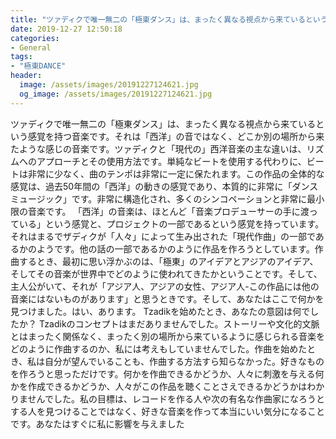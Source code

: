 ```yaml
---
title: "ツァディクで唯一無二の「極東ダンス」は、まったく異なる視点から来ているという感覚を持つ音楽です。"
date: 2019-12-27 12:50:18
categories:
- General
tags:
- "極東DANCE"
header:
  image: /assets/images/20191227124621.jpg
  og_image: /assets/images/20191227124621.jpg
---
```


ツァディクで唯一無二の「極東ダンス」は、まったく異なる視点から来ているという感覚を持つ音楽です。それは「西洋」の音ではなく、どこか別の場所から来たような感じの音楽です。ツァディクと「現代の」西洋音楽の主な違いは、リズムへのアプローチとその使用方法です。単純なビートを使用する代わりに、ビートは非常に少なく、曲のテンポは非常に一定に保たれます。この作品の全体的な感覚は、過去50年間の「西洋」の動きの感覚であり、本質的に非常に「ダンスミュージック」です。非常に構造化され、多くのシンコペーションと非常に最小限の音楽です。 「西洋」の音楽は、ほとんど「音楽プロデューサーの手に渡っている」という感覚と、プロジェクトの一部であるという感覚を持っています。それはまるでザディクが「人々」によって生み出された「現代作曲」の一部であるかのようです。他の話の一部であるかのように作品を作ろうとしています。作曲するとき、最初に思い浮かぶのは、「極東」のアイデアとアジアのアイデア、そしてその音楽が世界中でどのように使われてきたかということです。そして、主人公がいて、それが「アジア人、アジアの女性、アジア人-この作品には他の音楽にはないものがあります」と思うときです。そして、あなたはここで何かを見つけました。はい、あります。 Tzadikを始めたとき、あなたの意図は何でしたか？ Tzadikのコンセプトはまだありませんでした。ストーリーや文化的文脈とはまったく関係なく、まったく別の場所から来ているように感じられる音楽をどのように作曲するのか、私には考えもしていませんでした。作曲を始めたとき、私は自分が望んでいることも、作曲する方法すら知らなかった。好きなものを作ろうと思っただけです。何かを作曲できるかどうか、人々に刺激を与える何かを作成できるかどうか、人々がこの作品を聴くことさえできるかどうかはわかりませんでした。私の目標は、レコードを作る人や次の有名な作曲家になろうとする人を見つけることではなく、好きな音楽を作って本当にいい気分になることです。あなたはすぐに私に影響を与えました
